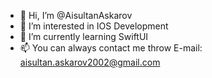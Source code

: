 - 👋 Hi, I’m @AisultanAskarov
- 👀 I’m interested in IOS Development
- 🌱 I’m currently learning SwiftUI
- 📫 You can always contact me throw E-mail: aisultan.askarov2002@gmail.com
